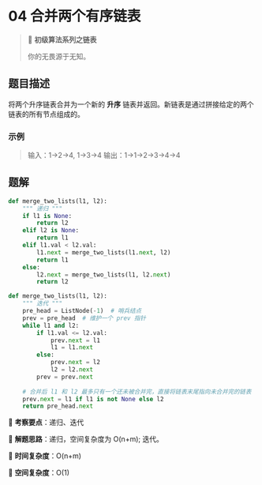 # 04 合并两个有序链表

> 🌈 **初级算法系列之链表**
>
> 你的无畏源于无知。

## 题目描述

将两个升序链表合并为一个新的 **升序** 链表并返回。新链表是通过拼接给定的两个链表的所有节点组成的。

### 示例

> 输入：1->2->4, 1->3->4
> 输出：1->1->2->3->4->4

## 题解

```python
def merge_two_lists(l1, l2):
    """ 递归 """
    if l1 is None:
        return l2
    elif l2 is None:
        return l1
    elif l1.val < l2.val:
        l1.next = merge_two_lists(l1.next, l2)
        return l1
    else:
        l2.next = merge_two_lists(l1, l2.next)
        return l2
```

```python
def merge_two_lists(l1, l2):
    """ 迭代 """
    pre_head = ListNode(-1)  # 哨兵结点
    prev = pre_head  # 维护一个 prev 指针
    while l1 and l2:
        if l1.val <= l2.val:
            prev.next = l1
            l1 = l1.next
        else:
            prev.next = l2
            l2 = l2.next
        prev = prev.next
        
    # 合并后 l1 和 l2 最多只有一个还未被合并完，直接将链表末尾指向未合并完的链表
    prev.next = l1 if l1 is not None else l2
    return pre_head.next
```

🍥 **考察要点**：递归、迭代

🍬 **解题思路**：递归，空间复杂度为 O(n+m); 迭代。

🍉 **时间复杂度**：O(n+m)

🍭 **空间复杂度**：O(1)
